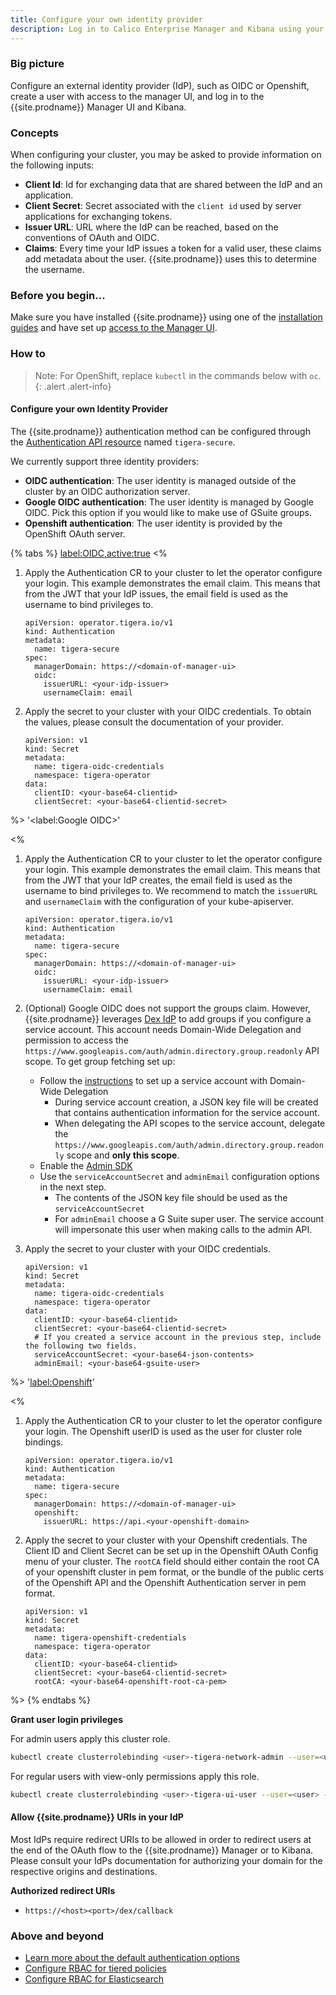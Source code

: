 ```yaml
---
title: Configure your own identity provider
description: Log in to Calico Enterprise Manager and Kibana using your own identity provider.
---
```


### Big picture

Configure an external identity provider (IdP), such as OIDC or Openshift, create a user with access to the manager UI, and log in to the {{site.prodname}} Manager UI and Kibana.

### Concepts

When configuring your cluster, you may be asked to provide information on the following inputs:

- **Client Id**: Id for exchanging data that are shared between the IdP and an application.
- **Client Secret**: Secret associated with the `client id` used by server applications for exchanging tokens.
- **Issuer URL**: URL where the IdP can be reached, based on the conventions of OAuth and OIDC.
- **Claims**: Every time your IdP issues a token for a valid user, these claims add metadata about the user. {{site.prodname}} uses this to determine the username.

### Before you begin...

Make sure you have installed {{site.prodname}} using one of the [installation guides]({{site.baseurl}}/getting-started/) and have set up [access to the Manager UI]({{site.baseurl}}/getting-started/cnx/access-the-manager).

### How to

> Note: For OpenShift, replace `kubectl` in the commands below with `oc`.
{: .alert .alert-info}

#### Configure your own Identity Provider

The {{site.prodname}} authentication method can be configured through the [Authentication API resource]({{site.baseurl}}/reference/installation/api#operator.tigera.io/v1.Authentication) named `tigera-secure`.

We currently support three identity providers: 
- **OIDC authentication**: The user identity is managed outside of the cluster by an OIDC authorization server.
- **Google OIDC authentication**: The user identity is managed by Google OIDC. Pick this option if you would like to make use of GSuite groups.
- **Openshift authentication**: The user identity is provided by the OpenShift OAuth server.

{% tabs %}
  <label:OIDC,active:true>
<%

1. Apply the Authentication CR to your cluster to let the operator configure your login. This example demonstrates the email claim. 
   This means that from the JWT that your IdP issues, the email field is used as the username to bind privileges to.

   ```
   apiVersion: operator.tigera.io/v1
   kind: Authentication
   metadata:
     name: tigera-secure
   spec:
     managerDomain: https://<domain-of-manager-ui>
     oidc:
       issuerURL: <your-idp-issuer>
       usernameClaim: email
   ```

1. Apply the secret to your cluster with your OIDC credentials. To obtain the values, please consult the documentation of your provider.

   ```
   apiVersion: v1
   kind: Secret
   metadata:
     name: tigera-oidc-credentials
     namespace: tigera-operator
   data:
     clientID: <your-base64-clientid>
     clientSecret: <your-base64-clientid-secret>
   ```

%>
  '<label:Google OIDC>'

<%
1. Apply the Authentication CR to your cluster to let the operator configure your login. This example demonstrates the email claim. 
   This means that from the JWT that your IdP creates, the email field is used as the username to bind privileges to. We recommend 
   to match the `issuerURL` and `usernameClaim` with the configuration of your kube-apiserver.

   ```
   apiVersion: operator.tigera.io/v1
   kind: Authentication
   metadata:
     name: tigera-secure
   spec:
     managerDomain: https://<domain-of-manager-ui>
     oidc:
       issuerURL: <your-idp-issuer>
       usernameClaim: email
   ```
1. (Optional) Google OIDC does not support the groups claim. However, {{site.prodname}} leverages [Dex IdP](https://dexidp.io/docs/connectors/google/) to add groups if you configure a service account.
   This account needs Domain-Wide Delegation and permission to access the `https://www.googleapis.com/auth/admin.directory.group.readonly` API scope.
   To get group fetching set up:
   - Follow the [instructions](https://developers.google.com/admin-sdk/directory/v1/guides/delegation) to set up a service account with Domain-Wide Delegation
       - During service account creation, a JSON key file will be created that contains authentication information for the service account.
       - When delegating the API scopes to the service account, delegate the `https://www.googleapis.com/auth/admin.directory.group.readonly` scope and **only this scope**.
   - Enable the [Admin SDK](https://console.developers.google.com/apis/library/admin.googleapis.com/) 
   - Use the `serviceAccountSecret` and `adminEmail` configuration options in the next step.
        - The contents of the JSON key file should be used as the `serviceAccountSecret`
        - For `adminEmail` choose a G Suite super user. The service account will impersonate this user when making calls to the admin API.

1. Apply the secret to your cluster with your OIDC credentials. 

   ```
   apiVersion: v1
   kind: Secret
   metadata:
     name: tigera-oidc-credentials
     namespace: tigera-operator
   data:
     clientID: <your-base64-clientid>
     clientSecret: <your-base64-clientid-secret>
     # If you created a service account in the previous step, include the following two fields.
     serviceAccountSecret: <your-base64-json-contents>
     adminEmail: <your-base64-gsuite-user>
   ```

%>
  '<label:Openshift>'

<%
1. Apply the Authentication CR to your cluster to let the operator configure your login. The Openshift userID is used as the user for cluster role bindings.

   ```
   apiVersion: operator.tigera.io/v1
   kind: Authentication
   metadata:
     name: tigera-secure
   spec:
     managerDomain: https://<domain-of-manager-ui>
     openshift:
       issuerURL: https://api.<your-openshift-domain>

   ```

1. Apply the secret to your cluster with your Openshift credentials. The Client ID and Client Secret can be set up in the Openshift OAuth Config menu of your cluster.
   The `rootCA` field should either contain the root CA of your openshift cluster in pem format, or the bundle of the public certs of the Openshift API and the Openshift Authentication server in pem format.

   ```
   apiVersion: v1
   kind: Secret
   metadata:
     name: tigera-openshift-credentials
     namespace: tigera-operator
   data:
     clientID: <your-base64-clientid>
     clientSecret: <your-base64-clientid-secret>
     rootCA: <your-base64-openshift-root-ca-pem>
   ```
   
%>
{% endtabs %}

**Grant user login privileges** 

For admin users apply this cluster role.
  ```bash
  kubectl create clusterrolebinding <user>-tigera-network-admin --user=<user> --clusterrole=tigera-network-admin
  ```

For regular users with view-only permissions apply this role.
  ```bash
  kubectl create clusterrolebinding <user>-tigera-ui-user --user=<user> --clusterrole=tigera-ui-user
  ```

#### Allow {{site.prodname}} URIs in your IdP
Most IdPs require redirect URIs to be allowed in order to redirect users at the end of the OAuth flow to the {{site.prodname}} Manager or to Kibana. 
Please consult your IdPs documentation for authorizing your domain for the respective origins and destinations.

**Authorized redirect URIs**
- `https://<host><port>/dex/callback`

### Above and beyond

- [Learn more about the default authentication options]({{site.baseurl}}/getting-started/cnx/authentication-quickstart)
- [Configure RBAC for tiered policies]({{site.baseurl}}/security/rbac-tiered-policies)
- [Configure RBAC for Elasticsearch]({{site.baseurl}}/security/logs/rbac-elasticsearch)
